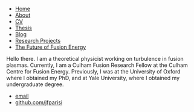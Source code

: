  <html>
      <head>
         <title>Jason Parisi, Nuclear Fusion Physicist</title>
         <!-- link to main stylesheet -->
         <link rel="stylesheet" type="text/css" href="/css/main.css">
     </head>
     <body>
         <nav>
             <ul>
                 <li><a href="/">Home</a></li>
             <li><a href="/about/about.html/">About</a></li>
                 <li><a href="/cv/cv.html">CV</a></li>
                 <li><a href="/thesis/thesis.html">Thesis</a></li>
                 <li><a href="/blog/blog.html">Blog</a></li>
             <li><a href="/research/research_projects/html">Research Projects</a></li>
             <li><a href="/book/book.html">The Future of Fusion Energy</a></li>
             </ul>
         </nav>
         <div class="container">
             <div class="blurb">
                 <p>Hello there. I am a theoretical physicist working on turbulence in fusion plasmas. Currently, I am a Culham Fusion Research Fellow at the Culham Centre for Fusion Energy. Previously, I was at the University of Oxford where I obtained my PhD, and at Yale University, where I obtained my undergraduate degree. </p>
             </div><!-- /.blurb -->
         </div><!-- /.container -->
         <footer>
             <ul>
                 <li><a href="mailto:jasonfrancisparisi@gmail.com">email</a></li>
                 <li><a href="https://github.com/jfparisi">github.com/jfparisi</a></li>
             </ul>
         </footer>
     </body>
 </html>
